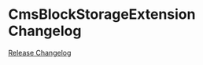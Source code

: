 # CmsBlockStorageExtension Changelog

[Release Changelog](https://github.com/spryker/cms-block-storage-extension/releases)
